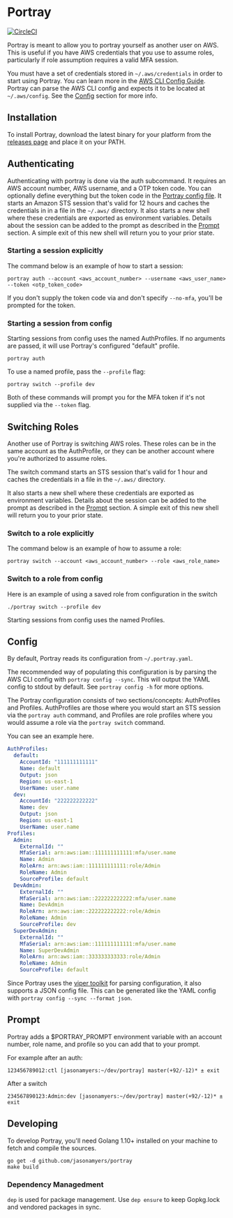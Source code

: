 # Portray

[![CircleCI](https://circleci.com/gh/jasonamyers/portray.svg?style=shield)](https://circleci.com/gh/jasonamyers/portray)

Portray is meant to allow you to portray yourself as another user on AWS. This
is useful if you have AWS credentials that you use to assume roles,
particularly if role assumption requires a valid MFA session.

You must have a set of credentials stored in `~/.aws/credentials` in order to
start using Portray. You can learn more in the [AWS CLI Config Guide](http://docs.aws.amazon.com/cli/latest/userguide/cli-chap-getting-started.html).
Portray can parse the AWS CLI config and expects it to be located at
`~/.aws/config`. See the [Config](#config) section for more info.

## Installation

To install Portray, download the latest binary for your platform from the
[releases page](https://github.com/jasonamyers/portray/releases) and place it
on your PATH.

## Authenticating

Authenticating with portray is done via the auth subcommand. It requires an AWS
account number, AWS username, and a OTP token code. You can optionally define
everything but the token code in the [Portray config file](#config). It starts
an Amazon STS session that's valid for 12 hours and caches the credentials in
in a file in the `~/.aws/` directory. It also starts a new shell where these
credentials are exported as environment variables. Details about the session
can be added to the prompt as described in the [Prompt](#prompt) section. A
simple exit of this new shell will return you to your prior state.

### Starting a session explicitly

The command below is an example of how to start a session:

`portray auth --account <aws_account_number> --username <aws_user_name> --token <otp_token_code>`

If you don't supply the token code via and don't specify `--no-mfa`, you'll be
prompted for the token.

### Starting a session from config

Starting sessions from config uses the named AuthProfiles. If no arguments are
passed, it will use Portray's configured "default" profile.

`portray auth`

To use a named profile, pass the `--profile` flag:

`portray switch --profile dev`

Both of these commands will prompt you for the MFA token if it's not supplied
via the `--token` flag.

## Switching Roles

Another use of Portray is switching AWS roles. These roles can be in the same
account as the AuthProfile, or they can be another account where you're
authorized to assume roles.

The switch command starts an STS session that's valid for 1 hour and caches the
credentials in a file in the `~/.aws/` directory.

It also starts a new shell where these credentials are exported as environment
variables. Details about the session can be added to the prompt as described in
the [Prompt](#prompt) section. A simple exit of this new shell will return you
to your prior state.

### Switch to a role explicitly

The command below is an example of how to assume a role:

`portray switch --account <aws_account_number> --role <aws_role_name>`

### Switch to a role from config

Here is an example of using a saved role from configuration in the switch

`./portray switch --profile dev`

Starting sessions from config uses the named Profiles.

## Config

By default, Portray reads its configuration from `~/.portray.yaml`.

The recommended way of populating this configuration is by parsing the AWS CLI
config with `portray config --sync`. This will output the YAML config to stdout
by default. See `portray config -h` for more options.

The Portray configuration consists of two sections/concepts: AuthProfiles and
Profiles. AuthProfiles are those where you would start an STS session via the
`portray auth` command, and Profiles are role profiles where you would assume a
role via the `portray switch` command.

You can see an example here.

```yaml
AuthProfiles:
  default:
    AccountId: "111111111111"
    Name: default
    Output: json
    Region: us-east-1
    UserName: user.name
  dev:
    AccountId: "222222222222"
    Name: dev
    Output: json
    Region: us-east-1
    UserName: user.name
Profiles:
  Admin:
    ExternalId: ""
    MfaSerial: arn:aws:iam::111111111111:mfa/user.name
    Name: Admin
    RoleArn: arn:aws:iam::111111111111:role/Admin
    RoleName: Admin
    SourceProfile: default
  DevAdmin:
    ExternalId: ""
    MfaSerial: arn:aws:iam::222222222222:mfa/user.name
    Name: DevAdmin
    RoleArn: arn:aws:iam::222222222222:role/Admin
    RoleName: Admin
    SourceProfile: dev
  SuperDevAdmin:
    ExternalId: ""
    MfaSerial: arn:aws:iam::111111111111:mfa/user.name
    Name: SuperDevAdmin
    RoleArn: arn:aws:iam::333333333333:role/Admin
    RoleName: Admin
    SourceProfile: default
```

Since Portray uses the [viper toolkit](https://github.com/spf13/viper) for
parsing configuration, it also supports a JSON config file. This can be
generated like the YAML config with `portray config --sync --format json`.

## Prompt

Portray adds a $PORTRAY_PROMPT environment variable with an account number,
role name, and profile so you can add that to your prompt.

For example after an auth:

`123456789012:ctl [jasonamyers:~/dev/portray] master(+92/-12)* ± exit`

After a switch

`234567890123:Admin:dev [jasonamyers:~/dev/portray] master(+92/-12)* ± exit`

## Developing

To develop Portray, you'll need Golang 1.10+ installed on your
machine to fetch and compile the sources.

```shell
go get -d github.com/jasonamyers/portray
make build
```

### Dependency Managedment

`dep` is used for package management. Use `dep ensure` to keep Gopkg.lock and
vendored packages in sync.
